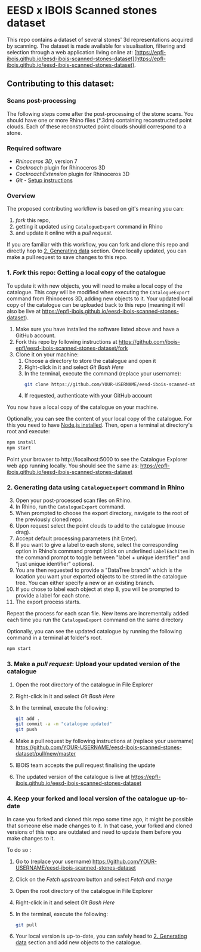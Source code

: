 # EESD x IBOIS Scanned stones dataset

This repo contains a dataset of several stones' 3d representations acquired by scanning. The dataset is made available for visualisation, filtering and selection through a web application living online at: [https://epfl-ibois.github.io/eesd-ibois-scanned-stones-dataset](https://epfl-ibois.github.io/eesd-ibois-scanned-stones-dataset).

## Contributing to this dataset:

### Scans post-processing

The following steps come after the post-processing of the stone scans. You should have one or more Rhino files (*.3dm) containing reconstructed point clouds. Each of these reconstructed point clouds should correspond to a stone.

### Required software

- *Rhinoceros 3D*, version 7
- *Cockroach* plugin for Rhinoceros 3D
- *CockroachExtension* plugin for Rhinoceros 3D
- *Git* - [Setup instructions](https://docs.github.com/en/get-started/quickstart/set-up-git)

### Overview

The proposed contributing workflow is based on git's meaning you can:
1. *fork* this repo,
2. getting it updated using `CatalogueExport` command in Rhino
3. and update it online with a *pull request*.

If you are familiar with this workflow, you can fork and clone this repo and directly hop to [2. Generating data](#2-generating-data) section. Once locally updated, you can make a pull request to save changes to this repo.

### 1. *Fork* this repo: Getting a local copy of the catalogue

To update it with new objects, you will need to make a local copy of the catalogue. This copy will be modified when executing the `CatalogueExport` command from Rhinoceros 3D, adding new objects to it. Your updated local copy of the catalogue can be uploaded back to this repo (meaning it will also be live at https://epfl-ibois.github.io/eesd-ibois-scanned-stones-dataset).

1. Make sure you have installed the software listed above and have a GitHub account.
2. Fork this repo by following instructions at https://github.com/ibois-epfl/eesd-ibois-scanned-stones-dataset/fork
3. Clone it on your machine:
   1. Choose a directory to store the catalogue and open it
   2. Right-click in it and select *Git Bash Here*
   3. In the terminal, execute the command (replace your username):
        ```bash
        git clone https://github.com/YOUR-USERNAME/eesd-ibois-scanned-stones-dataset.git
        ```
   4. If requested, authenticate with your GitHub account

You now have a local copy of the catalogue on your machine.

Optionally, you can see the content of your local copy of the catalogue. For this you need to have [Node.js installed](https://nodejs.org/). Then, open a terminal at directory's root and execute:

```bash
npm install
npm start
```
Point your browser to http://localhost:5000 to see the Catalogue Explorer web app running locally. You should see the same as: https://epfl-ibois.github.io/eesd-ibois-scanned-stones-dataset

### 2. Generating data using `CatalogueExport` command in Rhino

3. Open your post-processed scan files on Rhino.
4. In Rhino, run the `CatalogueExport` command.
5. When prompted to choose the export directory, navigate to the root of the previously cloned repo.
6. Upon request select the point clouds to add to the catalogue (mouse drag).
7. Accept default processing parameters (hit Enter).
8. If you want to give a label to each stone, select the corresponding option in Rhino's command prompt (click on underlined `LabelEachItem` in the command prompt to toggle between "label + unique identifier" and "just unique identifier" options).
9.  You are then requested to provide a "DataTree branch" which is the location you want your exported objects to be stored in the catalogue tree. You can either specify a new or an existing branch.
10. If you chose to label each object at step 8, you will be prompted to provide a label for each stone.
11. The export process starts.

Repeat the process for each scan file. New items are incrementally added each time you run the `CatalogueExport` command on the same directory

Optionally, you can see the updated catalogue by running the following command in a terminal at folder's root.

```bash
npm start
```

### 3. Make a *pull request*: Upload your updated version of the catalogue

1. Open the root directory of the catalogue in File Explorer
2. Right-click in it and select *Git Bash Here*
3. In the terminal, execute the following:

    ```bash
    git add .
    git commit -a -m "catalogue updated"
    git push
    ```

4. Make a pull request by following instructions at (replace your username) https://github.com/YOUR-USERNAME/eesd-ibois-scanned-stones-dataset/pull/new/master
5. IBOIS team accepts the pull request finalising the update
6. The updated version of the catalogue is live at https://epfl-ibois.github.io/eesd-ibois-scanned-stones-dataset

### 4. Keep your forked and local version of the catalogue up-to-date

In case you forked and cloned this repo some time ago, it might be possible that someone else made changes to it. In that case, your forked and cloned versions of this repo are outdated and need to update them before you make changes to it.

To do so :
1. Go to (replace your username) https://github.com/YOUR-USERNAME/eesd-ibois-scanned-stones-dataset
2. Click on the *Fetch upstream* button and select *Fetch and merge*
3. Open the root directory of the catalogue in File Explorer
4. Right-click in it and select *Git Bash Here*
5. In the terminal, execute the following:

    ```bash
    git pull
    ```
6. Your local version is up-to-date, you can safely head to [2. Generating data](#2-generating-data) section and add new objects to the catalogue.

